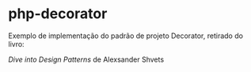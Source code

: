 # php-decorator
Exemplo de implementação do padrão de projeto Decorator, retirado do livro:

*Dive into Design Patterns* de Alexsander Shvets
